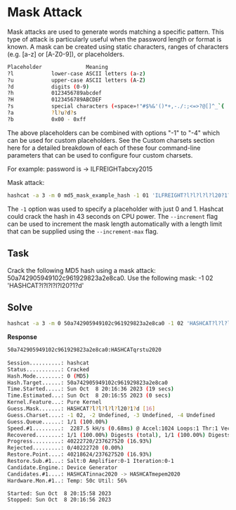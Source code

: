 # Mask Attack
Mask attacks are used to generate words matching a specific pattern. 
This type of attack is particularly useful when the password length or format is known. 
A mask can be created using static characters, ranges of characters (e.g. [a-z] or [A-Z0-9]), or placeholders.

```bash
Placeholder 	         Meaning
?l 	          lower-case ASCII letters (a-z)
?u 	          upper-case ASCII letters (A-Z)
?d 	          digits (0-9)
?h 	          0123456789abcdef
?H 	          0123456789ABCDEF
?s 	          special characters («space»!"#$%&'()*+,-./:;<=>?@[]^_`{
?a 	          ?l?u?d?s
?b 	          0x00 - 0xff
```
The above placeholders can be combined with options "-1" to "-4" which can be used for custom placeholders. 
See the Custom charsets section here for a detailed breakdown of each of these four command-line parameters that can be used to configure four custom charsets.

For example: password is -> ILFREIGHTabcxy2015

Mask attack:
```bash
hashcat -a 3 -m 0 md5_mask_example_hash -1 01 'ILFREIGHT?l?l?l?l?l20?1?d'
```
The `-1` option was used to specify a placeholder with just 0 and 1. Hashcat could crack the hash in 43 seconds on CPU power. 
The `--increment` flag can be used to increment the mask length automatically 
with a length limit that can be supplied using the `--increment-max` flag.

## Task
Crack the following MD5 hash using a mask attack: 50a742905949102c961929823a2e8ca0. 
Use the following mask: -1 02 'HASHCAT?l?l?l?l?l20?1?d'
## Solve
```bash
hashcat -a 3 -m 0 50a742905949102c961929823a2e8ca0 -1 02 'HASHCAT?l?l?l?l?l20?1?d'
```
**Response**
```bash
50a742905949102c961929823a2e8ca0:HASHCATqrstu2020         
                                                          
Session..........: hashcat
Status...........: Cracked
Hash.Mode........: 0 (MD5)
Hash.Target......: 50a742905949102c961929823a2e8ca0
Time.Started.....: Sun Oct  8 20:16:36 2023 (19 secs)
Time.Estimated...: Sun Oct  8 20:16:55 2023 (0 secs)
Kernel.Feature...: Pure Kernel
Guess.Mask.......: HASHCAT?l?l?l?l?l20?1?d [16]
Guess.Charset....: -1 02, -2 Undefined, -3 Undefined, -4 Undefined 
Guess.Queue......: 1/1 (100.00%)
Speed.#1.........:  2287.5 kH/s (0.68ms) @ Accel:1024 Loops:1 Thr:1 Vec:16
Recovered........: 1/1 (100.00%) Digests (total), 1/1 (100.00%) Digests (new)
Progress.........: 40222720/237627520 (16.93%)
Rejected.........: 0/40222720 (0.00%)
Restore.Point....: 40218624/237627520 (16.93%)
Restore.Sub.#1...: Salt:0 Amplifier:0-1 Iteration:0-1
Candidate.Engine.: Device Generator
Candidates.#1....: HASHCATinnac2020 -> HASHCATmepem2020
Hardware.Mon.#1..: Temp: 50c Util: 56%

Started: Sun Oct  8 20:15:58 2023
Stopped: Sun Oct  8 20:16:56 2023
```

